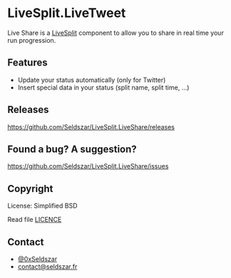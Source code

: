 LiveSplit.LiveTweet
===================

Live Share is a [LiveSplit](http://livesplit.org) component to allow you to share in real time your run progression.

Features
--------

- Update your status automatically (only for Twitter)
- Insert special data in your status (split name, split time, ...)

Releases
--------
https://github.com/Seldszar/LiveSplit.LiveShare/releases

Found a bug? A suggestion?
--------------------------
https://github.com/Seldszar/LiveSplit.LiveShare/issues

Copyright
---------

License: Simplified BSD

Read file [LICENCE](LICENCE)

Contact
-------

- [@0xSeldszar](https://twitter.com/0xSeldszar)
- [contact@seldszar.fr](contact@seldszar.fr)
